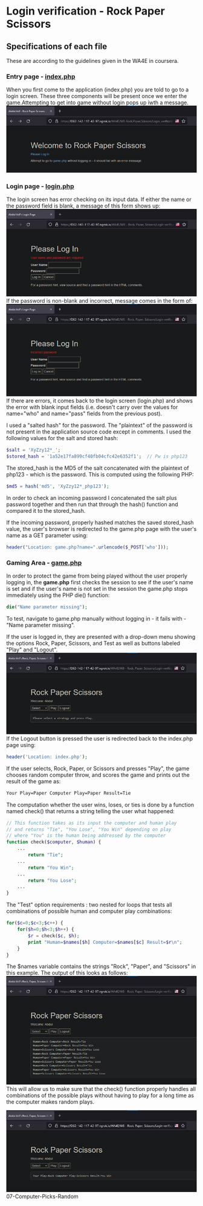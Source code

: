 # Login verification - Rock Paper Scissors
## Specifications of each file
These are according to the guidelines given in the WA4E in coursera.
### Entry page - [index.php](rps/index.php)
When you first come to the application (index.php) you are told to go to a login screen. These three components will be present once we enter the game.Attempting to get into game without login pops up iwth a message.
![index.php](images/01-RPS-Index.png)

### Login page - [login.php](rps/login.php)
The login screen has error checking on its input data. If either the name or the
password field is blank, a message of this form shows up:
![login_error1.php](images/02-RPS-Login-Bad.png)
If the password is non-blank and incorrect, message comes in the form of:
![login_error2.php](images/03-RPS-Login-Bad.png)
If there are errors, it comes back to the login screen (login.php) and shows the error
with blank input fields (i.e. doesn't carry over the values for name="who" and name="pass" fields
from the previous post).

I used a "salted hash" for the password. The "plaintext" of the password is not
present in the application source code except in comments. I used the following values for the salt and stored hash:
```php
$salt = 'XyZzy12*_';
$stored_hash = '1a52e17fa899cf40fb04cfc42e6352f1';  // Pw is php123
```
The stored_hash is the MD5 of the salt concatenated with the plaintext of php123 - which is the password. This is computed using the following PHP:
```php
$md5 = hash('md5', 'XyZzy12*_php123');
```
In order to check an incoming password I concatenated the salt plus password together and
then run that through the hash() function and compared it to the stored_hash.

If the incoming password, properly hashed matches the saved stored_hash value, the user's browser
is redirected to the game.php page with the user's name as a GET parameter using:
```php
header("Location: game.php?name=".urlencode($_POST['who']));
```

### Gaming Area - [game.php](rps/game.php)
In order to protect the game from being played without the user properly logging in, the <b>game.php</b> first
checks the session to see if the user's name is set and if the user's name is not set in the session
the game.php stops immediately using the PHP die() function:
```php
die("Name parameter missing");
```
To test, navigate to game.php manually without logging in - it fails with - "Name parameter missing".

If the user is logged in, they are presented with a drop-down menu showing the options Rock, Paper, Scissors,
and Test as well as buttons labeled "Play" and "Logout".
![play_start.php](images/04-RPS-Play-Start.png)
If the Logout button is pressed the user is redirected back to the index.php page using:
```php
header('Location: index.php');
```
If the user selects, Rock, Paper, or Scissors and presses "Play", the game chooses random computer throw, and scores the game and prints out the result of the game as:
```html
Your Play=Paper Computer Play=Paper Result=Tie
````
The computation whether the user wins, loses, or ties is done by a function named check() that returns a string telling the user what happened:
```php
// This function takes as its input the computer and human play
// and returns "Tie", "You Lose", "You Win" depending on play
// where "You" is the human being addressed by the computer
function check($computer, $human) {
    ...
        return "Tie";
    ...
        return "You Win";
    ...
        return "You Lose";
    ...
}
```
The "Test" option requirements : two nested for loops that tests all combinations of possible human and computer play combinations:
```php
for($c=0;$c<3;$c++) {
    for($h=0;$h<3;$h++) {
        $r = check($c, $h);
        print "Human=$names[$h] Computer=$names[$c] Result=$r\n";
    }
}
```
The $names variable contains the strings "Rock", "Paper", and "Scissors" in this example. The output of this looks as follows:
![test.php](images/05-RPS-Test.png)
This will allow us to make sure that the check() function properly handles all combinations of the possible plays without having to play for a long time as the computer makes random plays. 

![win.php](images/07-Computer-Picks-Random.png)07-Computer-Picks-Random